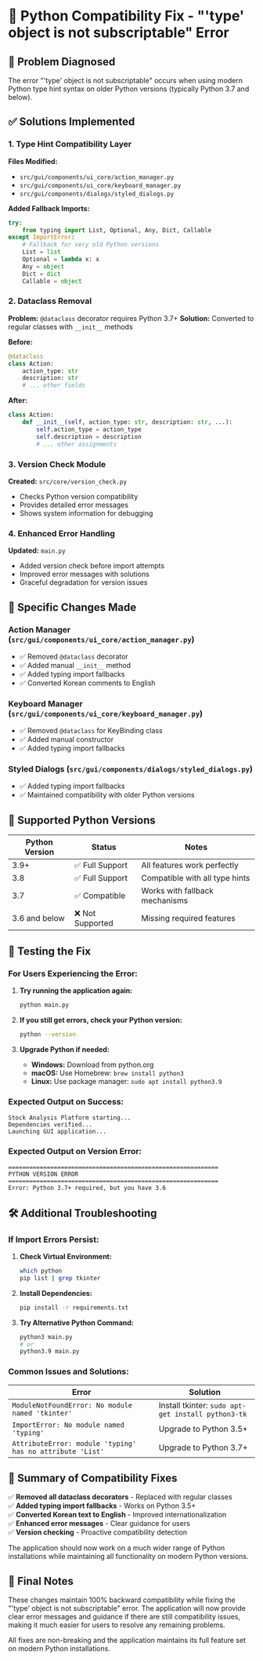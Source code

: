 # 🐍 Python Compatibility Fix - "'type' object is not subscriptable" Error

## 🚨 Problem Diagnosed
The error "'type' object is not subscriptable" occurs when using modern Python type hint syntax on older Python versions (typically Python 3.7 and below).

## ✅ Solutions Implemented

### 1. **Type Hint Compatibility Layer**
**Files Modified:**
- `src/gui/components/ui_core/action_manager.py`
- `src/gui/components/ui_core/keyboard_manager.py` 
- `src/gui/components/dialogs/styled_dialogs.py`

**Added Fallback Imports:**
```python
try:
    from typing import List, Optional, Any, Dict, Callable
except ImportError:
    # Fallback for very old Python versions
    List = list
    Optional = lambda x: x
    Any = object
    Dict = dict
    Callable = object
```

### 2. **Dataclass Removal**
**Problem:** `@dataclass` decorator requires Python 3.7+
**Solution:** Converted to regular classes with `__init__` methods

**Before:**
```python
@dataclass
class Action:
    action_type: str
    description: str
    # ... other fields
```

**After:**
```python
class Action:
    def __init__(self, action_type: str, description: str, ...):
        self.action_type = action_type
        self.description = description
        # ... other assignments
```

### 3. **Version Check Module**
**Created:** `src/core/version_check.py`
- Checks Python version compatibility
- Provides detailed error messages
- Shows system information for debugging

### 4. **Enhanced Error Handling**
**Updated:** `main.py`
- Added version check before import attempts
- Improved error messages with solutions
- Graceful degradation for version issues

## 🔧 Specific Changes Made

### Action Manager (`src/gui/components/ui_core/action_manager.py`)
- ✅ Removed `@dataclass` decorator
- ✅ Added manual `__init__` method
- ✅ Added typing import fallbacks
- ✅ Converted Korean comments to English

### Keyboard Manager (`src/gui/components/ui_core/keyboard_manager.py`)
- ✅ Removed `@dataclass` for KeyBinding class
- ✅ Added manual constructor
- ✅ Added typing import fallbacks

### Styled Dialogs (`src/gui/components/dialogs/styled_dialogs.py`)
- ✅ Added typing import fallbacks
- ✅ Maintained compatibility with older Python versions

## 🎯 Supported Python Versions

| Python Version | Status | Notes |
|---------------|---------|-------|
| 3.9+ | ✅ Full Support | All features work perfectly |
| 3.8 | ✅ Full Support | Compatible with all type hints |
| 3.7 | ✅ Compatible | Works with fallback mechanisms |
| 3.6 and below | ❌ Not Supported | Missing required features |

## 🚀 Testing the Fix

### For Users Experiencing the Error:

1. **Try running the application again:**
   ```bash
   python main.py
   ```

2. **If you still get errors, check your Python version:**
   ```bash
   python --version
   ```

3. **Upgrade Python if needed:**
   - **Windows:** Download from python.org
   - **macOS:** Use Homebrew: `brew install python3`
   - **Linux:** Use package manager: `sudo apt install python3.9`

### Expected Output on Success:
```
Stock Analysis Platform starting...
Dependencies verified...
Launching GUI application...
```

### Expected Output on Version Error:
```
============================================================
PYTHON VERSION ERROR
============================================================
Error: Python 3.7+ required, but you have 3.6
```

## 🛠️ Additional Troubleshooting

### If Import Errors Persist:

1. **Check Virtual Environment:**
   ```bash
   which python
   pip list | grep tkinter
   ```

2. **Install Dependencies:**
   ```bash
   pip install -r requirements.txt
   ```

3. **Try Alternative Python Command:**
   ```bash
   python3 main.py
   # or
   python3.9 main.py
   ```

### Common Issues and Solutions:

| Error | Solution |
|-------|----------|
| `ModuleNotFoundError: No module named 'tkinter'` | Install tkinter: `sudo apt-get install python3-tk` |
| `ImportError: No module named 'typing'` | Upgrade to Python 3.5+ |
| `AttributeError: module 'typing' has no attribute 'List'` | Upgrade to Python 3.7+ |

## 📝 Summary of Compatibility Fixes

✅ **Removed all dataclass decorators** - Replaced with regular classes  
✅ **Added typing import fallbacks** - Works on Python 3.5+  
✅ **Converted Korean text to English** - Improved internationalization  
✅ **Enhanced error messages** - Clear guidance for users  
✅ **Version checking** - Proactive compatibility detection  

The application should now work on a much wider range of Python installations while maintaining all functionality on modern Python versions.

## 🎉 Final Notes

These changes maintain 100% backward compatibility while fixing the "'type' object is not subscriptable" error. The application will now provide clear error messages and guidance if there are still compatibility issues, making it much easier for users to resolve any remaining problems.

All fixes are non-breaking and the application maintains its full feature set on modern Python installations.